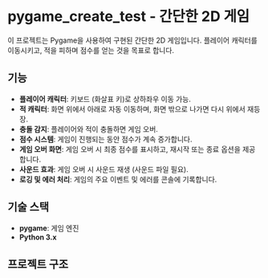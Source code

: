 # pygame_create_test - 간단한 2D 게임

이 프로젝트는 Pygame을 사용하여 구현된 간단한 2D 게임입니다. 플레이어 캐릭터를 이동시키고, 적을 피하며 점수를 얻는 것을 목표로 합니다.

## 기능

-   **플레이어 캐릭터**: 키보드 (화살표 키)로 상하좌우 이동 가능.
-   **적 캐릭터**: 화면 위에서 아래로 자동 이동하며, 화면 밖으로 나가면 다시 위에서 재등장.
-   **충돌 감지**: 플레이어와 적이 충돌하면 게임 오버.
-   **점수 시스템**: 게임이 진행되는 동안 점수가 계속 증가합니다.
-   **게임 오버 화면**: 게임 오버 시 최종 점수를 표시하고, 재시작 또는 종료 옵션을 제공합니다.
-   **사운드 효과**: 게임 오버 시 사운드 재생 (사운드 파일 필요).
-   **로깅 및 에러 처리**: 게임의 주요 이벤트 및 에러를 콘솔에 기록합니다.

## 기술 스택

-   **pygame**: 게임 엔진
-   **Python 3.x**

## 프로젝트 구조